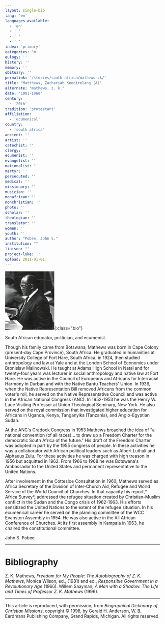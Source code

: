 ```yaml
---
layout: single-bio
lang: 'en'
languages-available:
  - 'en'
  - ' '
  - ' '
  - ' '
index: 'primary'
categories: 'm'
eulogy: ''
history: ''
memory: ''
obituary: ''
permalink: '/stories/south-africa/mathews-zk/'
title: "Matthews, Zachariah Keodirelang (A)"
alternate: "mathews, z. k."
date: '1901-1968'
century:
  - '20th'
tradition: 'protestant'
affiliation:
  - 'ecumenical'
country:
  - 'south africa'
ancient: ''
artist: ''
catechist: ''
clergy: ''
ecumenist: ''
evangelist: ''
nationalist: ''
martyr: ''
persecuted: ''
medical: ''
missionary: ''
musician: ''
nonafrican: ''
nonchristian: ''
photo: ''
scholar: ''
theologian: ''
translator: ''
women: ''
youth: ''
author: "Pobee, John S."
institution: ""
liaison: ""
project-luke: ''
upload: 2011-01-01
---
```


![Matthews](/images/bio-pics/southafrica/mathews-zk/matthews_zachariah_keodirelang.jpg){:class="bio"}

South African educator, politician, and ecumenist.

Though his family came from Botswana, Mathews was born in Cape Colony (present-day Cape Province), South Africa. He graduated in humanities at University College of Fort Hare, South Africa, in 1924, then studied anthropology and law at Yale and at the London School of Economics under Bronislaw Malinowski. He taught at Adams High School in Natal and for twenty-four years was lecturer in social anthropology and native law at Fort Hare. He was active in the Council of Europeans and Africans for Interracial Harmony in Durban and with the Native Bantu Teachers' Union. In 1936, when the Native Representation Bill removed Africans from the common voter's roll, he served on the Native Representative Council and was active in the African National Congress (ANC). In 1952-1953 he was the Henry W. Luce Visiting Professor at Union Theological Seminary, New York. He also served on the royal commission that investigated higher education for Africans in Uganda, Kenya, Tanganyika (Tanzania), and Anglo-Egyptian Sudan.

At the ANC's Cradock Congress in 1953 Mathews broached the idea of "a national convention (of all races)... to draw up a Freedom Charter for the democratic South Africa of the future." His draft of the Freedom Charter was adopted in part by the 1955 congress of people. In these activities he was a collaborator with African political leaders such as Albert Luthuli and Alphaeus Zulu. For these activities he was charged with high treason in 1956 but acquitted in 1962. From 1966 to 1968 he was Botswana's Ambassador to the United States and permanent representative to the United Nations.

After involvement in the Cottesloe Consultation in 1960, Mathews served as Africa Secretary of the Division of Inter-Church Aid, Refugee and World Service of the World Council of Churches. In that capacity his report,* Africa Survey*, addressed the refugee situation created by Christian-Muslim conflict in the Sudan and the Congo crisis of 1962-1963. His efforts sensitized the United Nations to the extent of the refugee situation. In his ecumenical career he served on the planning committee of the WCC Evanston Assembly in 1954. He was also active in the All African Conference of Churches. At its first assembly in Kampala in 1963, he chaired the constitutional committee.

John S. Pobee

---

# Bibliography

Z. K. Mathews, *Freedom for My People: The Autobiography of Z. K. Mathews*, Monica Wilson, ed., (1981) and ed., *Responsible Government in a Revolutionary Age* (1966). Willem Saayman, *A Man with a Shadow: The Life and Times of Professor Z. K. Mathews* (1996).

---

This article is reproduced, with permission, from *Biographical Dictionary of Christian Missions*,   copyright &copy; 1998, by Gerald H. Anderson, W. B. Eerdmans Publishing Company, Grand Rapids, Michigan.  All rights reserved.